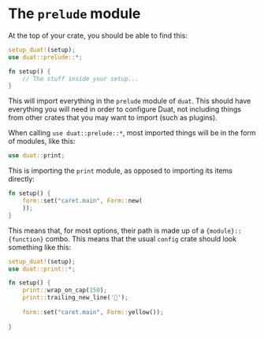 # The `prelude` module

At the top of your crate, you should be able to find this:

```rust
setup_duat!(setup);
use duat::prelude::*;

fn setup() {
    // The stuff inside your setup...
}
```

This will import everything in the `prelude` module of `duat`. This should have
everything you will need in order to configure Duat, not including things from
other crates that you may want to import (such as plugins).

When calling `use duat::prelude::*`, most imported things will be in the form 
of modules, like this:

```rust
use duat::print;
```

This is importing the `print` module, as opposed to importing its items 
directly:

```rust
fn setup() {
    form::set("caret.main", Form::new(
    ));
}
```

This means that, for most options, their path is made up of a 
`{module}::{function}` combo. This means that the usual `config` crate should 
look something like this:

```rust
setup_duat!(setup);
use duat::print::*;

fn setup() {
    print::wrap_on_cap(150);
    print::trailing_new_line('󱁐');
    
    form::set("caret.main", Form::yellow());
    
}
```
